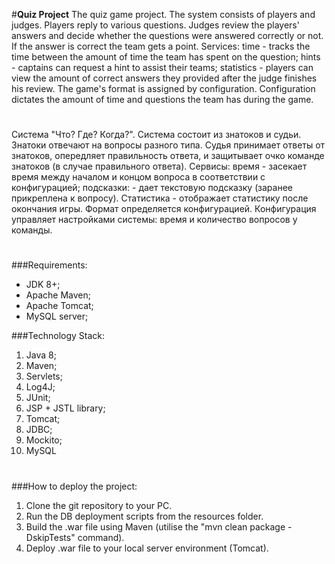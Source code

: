 #**Quiz Project**
The quiz game project. The system consists of players and judges. Players reply to various questions. Judges review the players' answers and decide whether the questions were answered correctly or not. If the answer is correct the team gets a point. Services: time - tracks the time between the amount of time the team has spent on the question; hints - captains can request a hint to assist their teams; statistics - players can view the amount of correct answers they provided after the judge finishes his review. The game's format is assigned by configuration. Configuration dictates the amount of time and questions the team has during the game.
#

Система "Что? Где? Когда?". Система состоит из знатоков и судьи. Знатоки отвечают на вопросы разного типа. Судья принимает ответы от знатоков, опередляет правильность ответа, и защитывает очко команде знатоков (в случае правильного ответа). Сервисы: время - засекает время между началом и концом вопроса в соответствии с конфигурацией; подсказки: - дает текстовую подсказку (заранее прикреплена к вопросу). Статистика - отображает статистику после окончания игры. Формат определяется конфигурацией. Конфигурация управляет настройками системы: время и количество вопросов у команды.
#
###Requirements:
- JDK 8+;
- Apache Maven;
- Apache Tomcat;
- MySQL server;

###Technology Stack:
1. Java 8;
2. Maven;
3. Servlets;
4. Log4J;
5. JUnit;
6. JSP + JSTL library;
7. Tomcat;
8. JDBC;
9. Mockito;
10. MySQL
#
###How to deploy the project:
1. Clone the git repository to your PC.
2. Run the DB deployment scripts from the resources folder. 
3. Build the .war file using Maven (utilise the "mvn clean package -DskipTests" command).
4. Deploy .war file to your local server environment (Tomcat).
